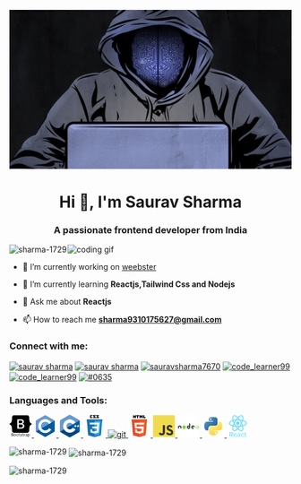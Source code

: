 ![logo](https://github.com/SHARMA-1729/SHARMA-1729/blob/main/AI.gif?raw=true)
<h1 align="center">Hi 👋, I'm Saurav Sharma</h1>
<h3 align="center">A passionate frontend developer from India</h3>
<img align="right" alt="coding gif" width="400" src="https://media.giphy.com/media/p4NLw3I4U0idi/giphy.gif"
<p align="left"> <img src="https://komarev.com/ghpvc/?username=sharma-1729&label=Profile%20views&color=0e75b6&style=flat" alt="sharma-1729" /> </p>

- 🔭 I’m currently working on [weebster](https://rec-1104.github.io/Hackbyte-weebster1/)

- 🌱 I’m currently learning **Reactjs,Tailwind Css and Nodejs**

- 💬 Ask me about **Reactjs**

- 📫 How to reach me **sharma9310175627@gmail.com**

<h3 align="left">Connect with me:</h3>
<p align="left">
<a href="https://linkedin.com/in/saurav sharma" target="blank"><img align="center" src="https://raw.githubusercontent.com/rahuldkjain/github-profile-readme-generator/master/src/images/icons/Social/linked-in-alt.svg" alt="saurav sharma" height="30" width="40" /></a>
<a href="https://fb.com/saurav sharma" target="blank"><img align="center" src="https://raw.githubusercontent.com/rahuldkjain/github-profile-readme-generator/master/src/images/icons/Social/facebook.svg" alt="saurav sharma" height="30" width="40" /></a>
<a href="https://instagram.com/sauravsharma7670" target="blank"><img align="center" src="https://raw.githubusercontent.com/rahuldkjain/github-profile-readme-generator/master/src/images/icons/Social/instagram.svg" alt="sauravsharma7670" height="30" width="40" /></a>
<a href="https://www.codechef.com/users/code_learner99" target="blank"><img align="center" src="https://cdn.jsdelivr.net/npm/simple-icons@3.1.0/icons/codechef.svg" alt="code_learner99" height="30" width="40" /></a>
<a href="https://codeforces.com/profile/code_learner99" target="blank"><img align="center" src="https://raw.githubusercontent.com/rahuldkjain/github-profile-readme-generator/master/src/images/icons/Social/codeforces.svg" alt="code_learner99" height="30" width="40" /></a>
<a href="https://discord.gg/#0635" target="blank"><img align="center" src="https://raw.githubusercontent.com/rahuldkjain/github-profile-readme-generator/master/src/images/icons/Social/discord.svg" alt="#0635" height="30" width="40" /></a>
</p>

<h3 align="left">Languages and Tools:</h3>
<p align="left"> <a href="https://getbootstrap.com" target="_blank" rel="noreferrer"> <img src="https://raw.githubusercontent.com/devicons/devicon/master/icons/bootstrap/bootstrap-plain-wordmark.svg" alt="bootstrap" width="40" height="40"/> </a> <a href="https://www.cprogramming.com/" target="_blank" rel="noreferrer"> <img src="https://raw.githubusercontent.com/devicons/devicon/master/icons/c/c-original.svg" alt="c" width="40" height="40"/> </a> <a href="https://www.w3schools.com/cpp/" target="_blank" rel="noreferrer"> <img src="https://raw.githubusercontent.com/devicons/devicon/master/icons/cplusplus/cplusplus-original.svg" alt="cplusplus" width="40" height="40"/> </a> <a href="https://www.w3schools.com/css/" target="_blank" rel="noreferrer"> <img src="https://raw.githubusercontent.com/devicons/devicon/master/icons/css3/css3-original-wordmark.svg" alt="css3" width="40" height="40"/> </a> <a href="https://git-scm.com/" target="_blank" rel="noreferrer"> <img src="https://www.vectorlogo.zone/logos/git-scm/git-scm-icon.svg" alt="git" width="40" height="40"/> </a> <a href="https://www.w3.org/html/" target="_blank" rel="noreferrer"> <img src="https://raw.githubusercontent.com/devicons/devicon/master/icons/html5/html5-original-wordmark.svg" alt="html5" width="40" height="40"/> </a> <a href="https://developer.mozilla.org/en-US/docs/Web/JavaScript" target="_blank" rel="noreferrer"> <img src="https://raw.githubusercontent.com/devicons/devicon/master/icons/javascript/javascript-original.svg" alt="javascript" width="40" height="40"/> </a> <a href="https://nodejs.org" target="_blank" rel="noreferrer"> <img src="https://raw.githubusercontent.com/devicons/devicon/master/icons/nodejs/nodejs-original-wordmark.svg" alt="nodejs" width="40" height="40"/> </a> <a href="https://www.python.org" target="_blank" rel="noreferrer"> <img src="https://raw.githubusercontent.com/devicons/devicon/master/icons/python/python-original.svg" alt="python" width="40" height="40"/> </a> <a href="https://reactjs.org/" target="_blank" rel="noreferrer"> <img src="https://raw.githubusercontent.com/devicons/devicon/master/icons/react/react-original-wordmark.svg" alt="react" width="40" height="40"/> </a> </p>

<p><img align="left" src="https://github-readme-stats.vercel.app/api/top-langs?username=sharma-1729&show_icons=true&locale=en&layout=compact" alt="sharma-1729" /></p>

<p>&nbsp;<img align="center" src="https://github-readme-stats.vercel.app/api?username=sharma-1729&show_icons=true&locale=en" alt="sharma-1729" /></p>

<p><img align="center" src="https://github-readme-streak-stats.herokuapp.com/?user=sharma-1729&" alt="sharma-1729" /></p>
